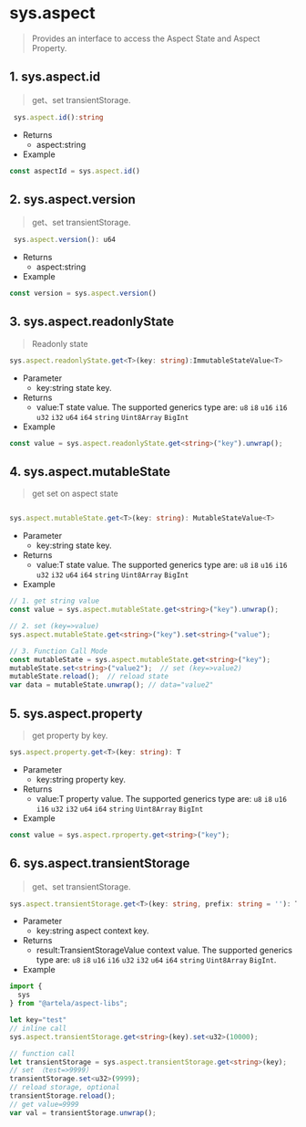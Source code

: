 # sys.aspect

> Provides an interface to access the Aspect State and Aspect Property.

## 1. sys.aspect.id

> get、set transientStorage.

<!-- @formatter:off -->
```typescript
 sys.aspect.id():string
```
<!-- @formatter:on -->

* Returns
    * aspect:string
* Example

<!-- @formatter:off -->
```typescript
const aspectId = sys.aspect.id()
```
<!-- @formatter:on -->

## 2. sys.aspect.version

> get、set transientStorage.

<!-- @formatter:off -->
```typescript
 sys.aspect.version(): u64
```
<!-- @formatter:on -->

* Returns
    * aspect:string
* Example

<!-- @formatter:off -->
```typescript
const version = sys.aspect.version()
```
<!-- @formatter:on -->

## 3. sys.aspect.readonlyState

> Readonly state

<!-- @formatter:off -->
```typescript
sys.aspect.readonlyState.get<T>(key: string):ImmutableStateValue<T>
```
<!-- @formatter:on -->

* Parameter
    * key:string state key.
* Returns
    * value:T state value. The supported generics type
      are: `u8` `i8` `u16` `i16` `u32` `i32` `u64` `i64` `string` `Uint8Array` `BigInt`
* Example

<!-- @formatter:off -->
```typescript
const value = sys.aspect.readonlyState.get<string>("key").unwrap();

```
<!-- @formatter:on -->

## 4. sys.aspect.mutableState

> get set on aspect state

<!-- @formatter:off -->
```typescript

sys.aspect.mutableState.get<T>(key: string): MutableStateValue<T>
```
<!-- @formatter:on -->

* Parameter
    * key:string state key.
* Returns
    * value:T state value. The supported generics type
      are: `u8` `i8` `u16` `i16` `u32` `i32` `u64` `i64` `string` `Uint8Array` `BigInt`
* Example

<!-- @formatter:off -->
```typescript
// 1. get string value
const value = sys.aspect.mutableState.get<string>("key").unwrap();

// 2. set (key=>value)
sys.aspect.mutableState.get<string>("key").set<string>("value");

// 3. Function Call Mode
const mutableState = sys.aspect.mutableState.get<string>("key");
mutableState.set<string>("value2");  // set (key=>value2)
mutableState.reload();  // reload state
var data = mutableState.unwrap(); // data="value2"
```
<!-- @formatter:on -->

## 5. sys.aspect.property

> get property by key.

<!-- @formatter:off -->
```typescript
sys.aspect.property.get<T>(key: string): T
```
<!-- @formatter:on -->

* Parameter
    * key:string property key.
* Returns
    * value:T property value. The supported generics type are: `u8` `i8` `u16` `i16` `u32` `i32` `u64` `i64` `string` `Uint8Array` `BigInt`
* Example

<!-- @formatter:off -->
```typescript
const value = sys.aspect.rproperty.get<string>("key");
```
<!-- @formatter:on -->

## 6. sys.aspect.transientStorage

> get、set transientStorage.

<!-- @formatter:off -->
```typescript
sys.aspect.transientStorage.get<T>(key: string, prefix: string = ''): TransientStorageValue<T>
```
<!-- @formatter:on -->

* Parameter
    * key:string  aspect context key.
* Returns
    * result:TransientStorageValue  context value. The supported generics type are: `u8` `i8` `u16` `i16` `u32` `i32` `u64` `i64` `string` `Uint8Array` `BigInt`.
* Example
<!-- @formatter:off -->
```typescript
import {
  sys
} from "@artela/aspect-libs";

let key="test"
// inline call
sys.aspect.transientStorage.get<string>(key).set<u32>(10000);

// function call
let transientStorage = sys.aspect.transientStorage.get<string>(key);
// set （test=>9999）
transientStorage.set<u32>(9999);
// reload storage, optional
transientStorage.reload();
// get value=9999
var val = transientStorage.unwrap();

```
<!-- @formatter:on -->